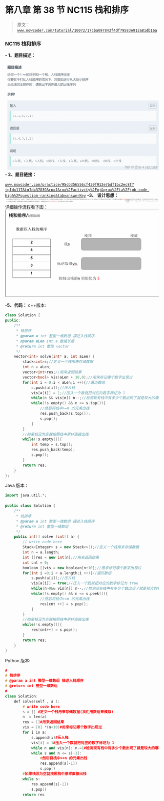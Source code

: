 # 第八章 第 38 节 NC115 栈和排序

> 原文：[`www.nowcoder.com/tutorial/10072/17cba097843f4df79583e912a81db16a`](https://www.nowcoder.com/tutorial/10072/17cba097843f4df79583e912a81db16a)

### NC115 栈和排序

**- 1、题目描述：**

![图片说明](img/9ef794542d5eb6aef8c102fb27962a99.png "图片标题")
**- 2、题目链接：**

[`www.nowcoder.com/practice/95cb356556cf430f912e7bdf1bc2ec8f?tpId=117&tqId=37839&rp=1&ru=%2Factivity%2Foj&qru=%2Fta%2Fjob-code-high%2Fquestion-ranking&tab=answerKey`](https://www.nowcoder.com/practice/95cb356556cf430f912e7bdf1bc2ec8f?tpId=117&tqId=37839&rp=1&ru=%2Factivity%2Foj&qru=%2Fta%2Fjob-code-high%2Fquestion-ranking&tab=answerKey)
**-3、 设计思想：**
![图片说明](img/ead55781fe971a18c7031ae8d202ddba.png "图片标题")
详细操作流程看下图：
![图片说明](img/9d8a8682dd9d2024cbe6aa14fc158eba.png "图片标题")

**-5、代码：**
c++版本:

```cpp
class Solution {
public:
    /**
     * 栈排序
     * @param a int 整型一维数组 描述入栈顺序
     * @param aLen int a 数组长度
     * @return int 整型 vector
     */
    vector<int> solve(int* a, int aLen) {
        stack<int>s;//定义一个栈用来存储数据
        int n = aLen;
        vector<int>res;//用来返回结果
        vector<bool> vis(aLen + 10,0);//用来标记哪个数字出现过
        for(int i = 0;i < aLen;i ++){//遍历数组
            s.push(a[i]);//压入栈
            vis[a[i]] = 1;//压入一个数就把对应的数字标记为 1
            while(n && vis[n]) n--;//检测现有栈中有多少个数出现了就是较大的哪些数出现了（从大到小）
            while(!s.empty() && n <= s.top()){
                //然后将栈中>=n 的元素出栈
                res.push_back(s.top());
                s.pop();
            }
        }
        //如果栈没为空就按照栈中原样直接出栈
        while(!s.empty()){
            int temp = s.top();
            res.push_back(temp);
            s.pop();
        }
        return res;
    }
}; 

```

Java 版本：

```cpp
import java.util.*;

public class Solution {
    /**
     * 栈排序
     * @param a int 整型一维数组 描述入栈顺序
     * @return int 整型一维数组
     */
    public int[] solve (int[] a) {
        // write code here
        Stack<Integer> s = new Stack<>();//定义一个栈用来存储数据
        int n = a.length;
        int []res = new int[n];//用来返回结果
        int cnt = 0;
        boolean []vis = new boolean[n+10];//用来标记哪个数字出现过
        for(int i =0;i < a.length;i ++){//遍历数组
            s.push(a[i]);//压入栈
            vis[a[i]] = true;//压入一个数就把对应的数字标记为 true
            while(n>0&& vis[n]) n--;//检测现有栈中有多少个数出现了就是较大的哪些数出现了（从大到小）
            while(!s.empty() && n <= s.peek()){
                //然后将栈中>=n 的元素出栈
                res[cnt ++] = s.pop();
            }
        }
        //如果栈没为空就按照栈中原样直接出栈
        while(!s.empty()){
            res[cnt++] = s.pop();
        }
        return res;
    }
}

```

Python 版本:

```cpp
#
# 栈排序
# @param a int 整型一维数组 描述入栈顺序
# @return int 整型一维数组
#
class Solution:
    def solve(self , a ):
        # write code here
        s = [] #定义一个栈用来存储数据(我们用数组来模拟)
        n  = len(a)
        res = []#用来返回结果
        vis = [0] *(n+10)#用来标记哪个数字出现过
        for i in a:
            s.append(i)#压入栈
            vis[i] = 1#压入一个数就把对应的数字标记为 1
            while n and vis[n]: n-=1#检测现有栈中有多少个数出现了就是较大的哪些数出现了（从大到小）
            while s and n <= s[-1]:
                #然后将栈中>=n 的元素出栈
                res.append(s[-1])
                s.pop()
        #如果栈没为空就按照栈中原样直接出栈
        while s:
            res.append(s[-1])
            s.pop()
        return res

```